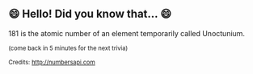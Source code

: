 ## :smile: Hello! Did you know that... :smile:
181 is the atomic number of an element temporarily called Unoctunium.

<sup>(come back in 5 minutes for the next trivia)</sup>


<sup>Credits: http://numbersapi.com</sup>

